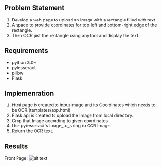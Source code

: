 ## Problem Statement
1. Develop a web page to upload an image with a rectangle filled with text.
2. A space to provide coordinates for top-left and bottom-right edge of the rectangle.
3. Then OCR just the rectangle using any tool and display the text.

## Requirements
- python 3.0+
- pytesseract
- pillow
- Flask

## Implemenration
1. Html page is created to input Image and its Coordinates which needs to be OCR.(templates/app.html)
2. Flask api is created to upload the Image from local directory.
3. Crop that Image according to given coordinates.
4. Use pytesseract's image_to_string to OCR Image.
5. Return the OCR text.

## Results
Front Page:
![alt text](http://url/to/img.png)
